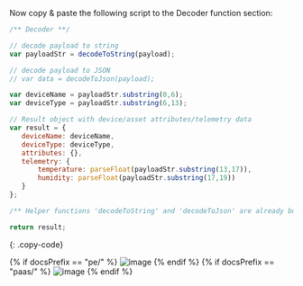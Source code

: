 Now copy & paste the following script to the Decoder function section:

```javascript
/** Decoder **/

// decode payload to string
var payloadStr = decodeToString(payload);

// decode payload to JSON
// var data = decodeToJson(payload);

var deviceName = payloadStr.substring(0,6);
var deviceType = payloadStr.substring(6,13);

// Result object with device/asset attributes/telemetry data
var result = {
   deviceName: deviceName,
   deviceType: deviceType,
   attributes: {},
   telemetry: {
       temperature: parseFloat(payloadStr.substring(13,17)),
       humidity: parseFloat(payloadStr.substring(17,19))
   }
};

/** Helper functions 'decodeToString' and 'decodeToJson' are already built-in **/

return result;
``` 
{: .copy-code}

{% if docsPrefix == "pe/" %}
![image](https://img.thingsboard.io/user-guide/integrations/udp/udp-uplink-converter-binary-tbel-pe.png)
{% endif %}
{% if docsPrefix == "paas/" %}
![image](https://img.thingsboard.io/user-guide/integrations/udp/udp-uplink-converter-binary-tbel-paas.png)
{% endif %}